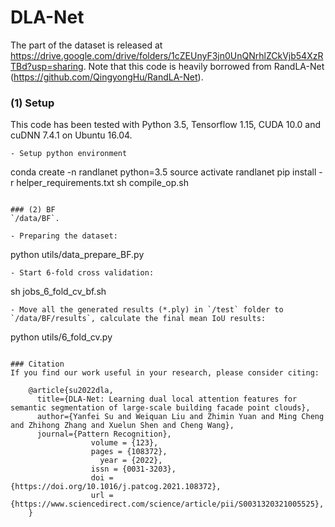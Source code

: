 # DLA-Net
The part of the dataset is released at https://drive.google.com/drive/folders/1cZEUnyF3jn0UnQNrhlZCkVjb54XzRTBd?usp=sharing.
Note that this code is heavily borrowed from RandLA-Net (https://github.com/QingyongHu/RandLA-Net).

### (1) Setup
This code has been tested with Python 3.5, Tensorflow 1.15, CUDA 10.0 and cuDNN 7.4.1 on Ubuntu 16.04.

```
- Setup python environment
```
conda create -n randlanet python=3.5
source activate randlanet
pip install -r helper_requirements.txt
sh compile_op.sh
```

### (2) BF
`/data/BF`.

- Preparing the dataset:
```
python utils/data_prepare_BF.py
```
- Start 6-fold cross validation:
```
sh jobs_6_fold_cv_bf.sh
```
- Move all the generated results (*.ply) in `/test` folder to `/data/BF/results`, calculate the final mean IoU results:
```
python utils/6_fold_cv.py
```

### Citation
If you find our work useful in your research, please consider citing:

	@article{su2022dla,
	  title={DLA-Net: Learning dual local attention features for semantic segmentation of large-scale building facade point clouds},
	  author={Yanfei Su and Weiquan Liu and Zhimin Yuan and Ming Cheng and Zhihong Zhang and Xuelun Shen and Cheng Wang},
	  journal={Pattern Recognition},
                  volume = {123},
                  pages = {108372},
	                year = {2022},
                  issn = {0031-3203},
                  doi = {https://doi.org/10.1016/j.patcog.2021.108372},
                  url = {https://www.sciencedirect.com/science/article/pii/S0031320321005525},
	}
